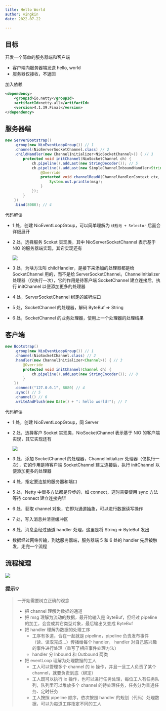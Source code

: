 ```yaml
---
title: Hello World
author: vingkin
date: 2022-07-22

---
```


## 目标

开发一个简单的服务器端和客户端

- 客户端向服务器端发送 hello, world
- 服务器仅接收，不返回

加入依赖

```xml
<dependency>
    <groupId>io.netty</groupId>
    <artifactId>netty-all</artifactId>
    <version>4.1.39.Final</version>
</dependency>
```

## 服务器端

```java
new ServerBootstrap()
    .group(new NioEventLoopGroup()) // 1
    .channel(NioServerSocketChannel.class) // 2
    .childHandler(new ChannelInitializer<NioSocketChannel>() { // 3
        protected void initChannel(NioSocketChannel ch) {
            ch.pipeline().addLast(new StringDecoder()); // 5
            ch.pipeline().addLast(new SimpleChannelInboundHandler<String>() { // 6
                @Override
                protected void channelRead0(ChannelHandlerContext ctx, String msg) {
                    System.out.println(msg);
                }
            });
        }
    })
    .bind(8080); // 4
```

代码解读

- 1 处，创建 NioEventLoopGroup，可以简单理解为 `线程池 + Selector` 后面会详细展开

- 2 处，选择服务 Scoket 实现类，其中 NioServerSocketChannel 表示基于 NIO 的服务器端实现，其它实现还有
  
  ![](https://vingkin-1304361015.cos.ap-shanghai.myqcloud.com/os/0006.png)

- 3 处，为啥方法叫 childHandler，是接下来添加的处理器都是给 SocketChannel 用的，而不是给 ServerSocketChannel。ChannelInitializer 处理器（仅执行一次），它的作用是待客户端 SocketChannel 建立连接后，执行 initChannel 以便添加更多的处理器

- 4 处，ServerSocketChannel 绑定的监听端口

- 5 处，SocketChannel 的处理器，解码 ByteBuf => String

- 6 处，SocketChannel 的业务处理器，使用上一个处理器的处理结果

## 客户端

```java
new Bootstrap()
    .group(new NioEventLoopGroup()) // 1
    .channel(NioSocketChannel.class) // 2
    .handler(new ChannelInitializer<Channel>() { // 3
        @Override
        protected void initChannel(Channel ch) {
            ch.pipeline().addLast(new StringEncoder()); // 8
        }
    })
    .connect("127.0.0.1", 8080) // 4
    .sync() // 5
    .channel() // 6
    .writeAndFlush(new Date() + ": hello world!"); // 7
```

代码解读

- 1 处，创建 NioEventLoopGroup，同 Server

- 2 处，选择客户 Socket 实现类，NioSocketChannel 表示基于 NIO 的客户端实现，其它实现还有
  
  ![](https://vingkin-1304361015.cos.ap-shanghai.myqcloud.com/os/0007.png)

- 3 处，添加 SocketChannel 的处理器，ChannelInitializer 处理器（仅执行一次），它的作用是待客户端 SocketChannel 建立连接后，执行 initChannel 以便添加更多的处理器

- 4 处，指定要连接的服务器和端口

- 5 处，Netty 中很多方法都是异步的，如 connect，这时需要使用 sync 方法等待 connect 建立连接完毕

- 6 处，获取 channel 对象，它即为通道抽象，可以进行数据读写操作

- 7 处，写入消息并清空缓冲区

- 8 处，消息会经过通道 handler 处理，这里是将 String => ByteBuf 发出

- 数据经过网络传输，到达服务器端，服务器端 5 和 6 处的 handler 先后被触发，走完一个流程

## 流程梳理

![](https://vingkin-1304361015.cos.ap-shanghai.myqcloud.com/os/0040.png)

### 提示💡

> 一开始需要树立正确的观念
> 
> - 把 channel 理解为数据的通道
> - 把 msg 理解为流动的数据，最开始输入是 ByteBuf，但经过 pipeline 的加工，会变成其它类型对象，最后输出又变成 ByteBuf
> - 把 handler 理解为数据的处理工序
>   - 工序有多道，合在一起就是 pipeline，pipeline 负责发布事件（读、读取完成...）传播给每个 handler， handler 对自己感兴趣的事件进行处理（重写了相应事件处理方法）
>   - handler 分 Inbound 和 Outbound 两类
> - 把 eventLoop 理解为处理数据的工人
>   - 工人可以管理多个 channel 的 io 操作，并且一旦工人负责了某个 channel，就要负责到底（绑定）
>   - 工人既可以执行 io 操作，也可以进行任务处理，每位工人有任务队列，队列里可以堆放多个 channel 的待处理任务，任务分为普通任务、定时任务
>   - 工人按照 pipeline 顺序，依次按照 handler 的规划（代码）处理数据，可以为每道工序指定不同的工人
